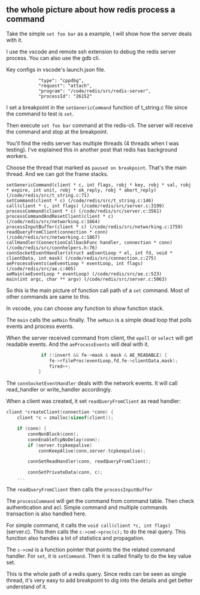 <!---
tags: redis, command
-->

## the whole picture about how redis process a command

Take the simple `set foo bar` as a example, I will show how the server deals with it.

I use the vscode and remote ssh extension to debug the redis server process. You can
 also use the gdb cli.

Key configs in vscode's launch.json file.

```
            "type": "cppdbg",
            "request": "attach",
            "program": "/code/redis/src/redis-server",
            "processId": "26152"
```

I set a breakpoint in the `setGenericCommand` function of t_string.c file since the
 command to test is `set`.

Then execute `set foo bar` command at the redis-cli. The server will receive the command
 and stop at the breakpoint.

You'll find the redis server has multiple threads (4 threads when I was testing). I've
 explained this in another post that redis has background workers.

Choose the thread that marked as `paused on breakpoint`. That's the main thread. And
 we can got the frame stacks.

```
setGenericCommand(client * c, int flags, robj * key, robj * val, robj * expire, int unit, robj * ok_reply, robj * abort_reply) (/code/redis/src/t_string.c:71)
setCommand(client * c) (/code/redis/src/t_string.c:146)
call(client * c, int flags) (/code/redis/src/server.c:3199)
processCommand(client * c) (/code/redis/src/server.c:3561)
processCommandAndResetClient(client * c) (/code/redis/src/networking.c:1664)
processInputBuffer(client * c) (/code/redis/src/networking.c:1759)
readQueryFromClient(connection * conn) (/code/redis/src/networking.c:1867)
callHandler(ConnectionCallbackFunc handler, connection * conn) (/code/redis/src/connhelpers.h:76)
connSocketEventHandler(struct aeEventLoop * el, int fd, void * clientData, int mask) (/code/redis/src/connection.c:275)
aeProcessEvents(aeEventLoop * eventLoop, int flags) (/code/redis/src/ae.c:465)
aeMain(aeEventLoop * eventLoop) (/code/redis/src/ae.c:523)
main(int argc, char ** argv) (/code/redis/src/server.c:5063)
```

So this is the main picture of function call path of a `set` command. Most of other
 commands are same to this.

In vscode, you can choose any function to show function stack.

The `main` calls the `aeMain` finally. The `aeMain` is a simple dead loop that polls
 events and process events.

When the server received command from client, the `epoll` or `select` will get readable
 events. And the `aeProcessEvents` will deal with it.

```c
             if (!invert && fe->mask & mask & AE_READABLE) {
                fe->rfileProc(eventLoop,fd,fe->clientData,mask);
                fired++;
            }
```

The `connSocketEventHandler` deals with the network events. It will call read_handler
 or write_handler accordingly.

When a client was created, it set `readQueryFromClient` as read handler:

```c
client *createClient(connection *conn) {
    client *c = zmalloc(sizeof(client));

    if (conn) {
        connNonBlock(conn);
        connEnableTcpNoDelay(conn);
        if (server.tcpkeepalive)
            connKeepAlive(conn,server.tcpkeepalive);

        connSetReadHandler(conn, readQueryFromClient);

        connSetPrivateData(conn, c);
    ...
```

The `readQueryFromClient` then calls the `processInputBuffer`

The `processCommand` will get the command from command table. Then check authentication
 and acl. Simple command and multiple commands transaction is also handled here.

For simple command, it calls the `void call(client *c, int flags)` (server.c). This
 then calls the `c->cmd->proc(c);` to do the real query. This function also handles
 a lot of statistics and propagation.

The `c->cmd` is a function pointer that points the the related command handler. For
 `set`, it is `setCommand`. Then it is called finally to do the key value set.

This is the whole path of a redis query. Since redis can be seen as single thread,
 it's very easy to add breakpoint to dig into the details and get better understand
 of it.
